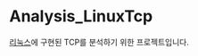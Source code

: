 # Analysis_LinuxTcp

[리눅스](https://github.com/torvalds/linux/tree/master)에 구현된 TCP를 분석하기 위한 프로젝트입니다.
